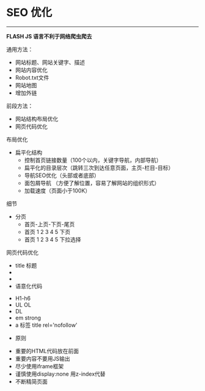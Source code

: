 # SEO 优化
----

**FLASH JS 语言不利于网络爬虫爬去**

通用方法：
+ 网站标题、网站关键字、描述
+ 网站内容优化
+ Robot.txt文件
+ 网站地图
+ 增加外链

前段方法：
+ 网站结构布局优化
+ 网页代码优化

布局优化
+ 扁平化结构
  - 控制首页链接数量（100个以内，关键字导航，内部导航）
  - 扁平化的目录层次（跳转三次到达任意页面，主页-栏目-目标）
  - 导航SEO优化（头部或者底部）
  - 面包屑导航 （方便了解位置，容易了解网站的组织形式）
  - 加载速度（页面小于100K）
  
细节
+ 分页
  - 首页-上页-下页-尾页
  - 首页 1 2 3 4 5 下页
  - 首页 1 2 3 4 5 下拉选择
  
网页代码优化
+ title 标题
+ <meta keywords>
+ <meta description>
+ 语意化代码
 - H1-h6
 - UL OL
 - DL 
 - em strong
 - a 标签 title rel='nofollow'

+ 原则
 - 重要的HTML代码放在前面
 - 重要内容不要用JS输出
 - 尽少使用iframe框架
 - 谨慎使用display:none 用z-index代替
 - 不断精简页面
